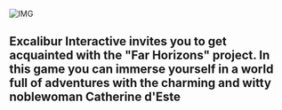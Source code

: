 ![IMG](https://sun9-77.userapi.com/impg/7Cg5wIc6TFzlA3otyTmgw5Rc1BwLmX1-24KvRA/KPuTtfr42Sw.jpg?size=1280x720&quality=95&sign=c1c5bacd96de879e26bae5969186c9cb)

## Excalibur Interactive invites you to get acquainted with the "Far Horizons" project. In this game you can immerse yourself in a world full of adventures with the charming and witty noblewoman Catherine d'Este
